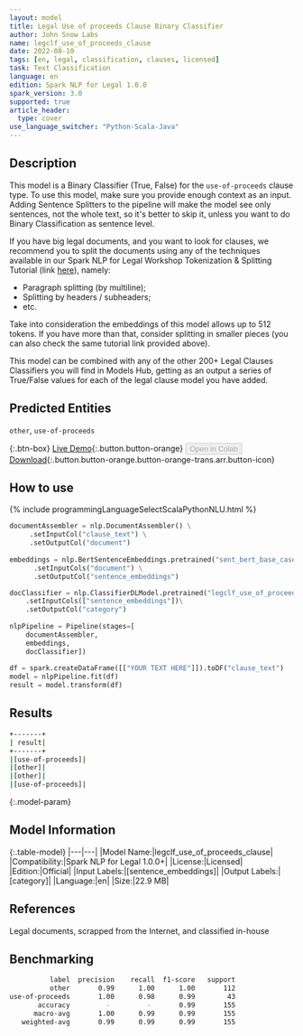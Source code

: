 ```yaml
---
layout: model
title: Legal Use of proceeds Clause Binary Classifier
author: John Snow Labs
name: legclf_use_of_proceeds_clause
date: 2022-08-10
tags: [en, legal, classification, clauses, licensed]
task: Text Classification
language: en
edition: Spark NLP for Legal 1.0.0
spark_version: 3.0
supported: true
article_header:
  type: cover
use_language_switcher: "Python-Scala-Java"
---
```


## Description

This model is a Binary Classifier (True, False) for the `use-of-proceeds` clause type. To use this model, make sure you provide enough context as an input. Adding Sentence Splitters to the pipeline will make the model see only sentences, not the whole text, so it's better to skip it, unless you want to do Binary Classification as sentence level.

If you have big legal documents, and you want to look for clauses, we recommend you to split the documents using any of the techniques available in our Spark NLP for Legal Workshop Tokenization & Splitting Tutorial (link [here](https://github.com/JohnSnowLabs/spark-nlp-workshop/blob/master/tutorials/Certification_Trainings_JSL/Legal/1.Tokenization_Splitting.ipynb)), namely:
- Paragraph splitting (by multiline);
- Splitting by headers / subheaders;
- etc.

Take into consideration the embeddings of this model allows up to 512 tokens. If you have more than that, consider splitting in smaller pieces (you can also check the same tutorial link provided above).

This model can be combined with any of the other 200+ Legal Clauses Classifiers you will find in Models Hub, getting as an output a series of True/False values for each of the legal clause model you have added.

## Predicted Entities

`other`, `use-of-proceeds`

{:.btn-box}
[Live Demo](https://demo.johnsnowlabs.com/finance/CLASSIFY_LEGAL_CLAUSES/){:.button.button-orange}
<button class="button button-orange" disabled>Open in Colab</button>
[Download](https://s3.amazonaws.com/auxdata.johnsnowlabs.com/legal/models/legclf_use_of_proceeds_clause_en_1.0.0_3.2_1660123170841.zip){:.button.button-orange.button-orange-trans.arr.button-icon}

## How to use



<div class="tabs-box" markdown="1">
{% include programmingLanguageSelectScalaPythonNLU.html %}

```python
documentAssembler = nlp.DocumentAssembler() \
     .setInputCol("clause_text") \
     .setOutputCol("document")
  
embeddings = nlp.BertSentenceEmbeddings.pretrained("sent_bert_base_cased", "en") \
      .setInputCols("document") \
      .setOutputCol("sentence_embeddings")

docClassifier = nlp.ClassifierDLModel.pretrained("legclf_use_of_proceeds_clause", "en", "legal/models")\
    .setInputCols(["sentence_embeddings"])\
    .setOutputCol("category")
    
nlpPipeline = Pipeline(stages=[
    documentAssembler, 
    embeddings,
    docClassifier])
 
df = spark.createDataFrame([["YOUR TEXT HERE"]]).toDF("clause_text")
model = nlpPipeline.fit(df)
result = model.transform(df)
```

</div>

## Results

```bash
+-------+
| result|
+-------+
|[use-of-proceeds]|
|[other]|
|[other]|
|[use-of-proceeds]|

```

{:.model-param}
## Model Information

{:.table-model}
|---|---|
|Model Name:|legclf_use_of_proceeds_clause|
|Compatibility:|Spark NLP for Legal 1.0.0+|
|License:|Licensed|
|Edition:|Official|
|Input Labels:|[sentence_embeddings]|
|Output Labels:|[category]|
|Language:|en|
|Size:|22.9 MB|

## References

Legal documents, scrapped from the Internet, and classified in-house

## Benchmarking

```bash
          label  precision    recall  f1-score   support
          other       0.99      1.00      1.00       112
use-of-proceeds       1.00      0.98      0.99        43
       accuracy         -         -       0.99       155
      macro-avg       1.00      0.99      0.99       155
   weighted-avg       0.99      0.99      0.99       155
```